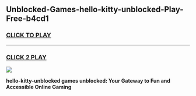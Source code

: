 
## Unblocked-Games-hello-kitty-unblocked-Play-Free-b4cd1
<h3>
<a href="https://premium76.site?title=hello-kitty-unblocked&ref=15A">CLICK TO PLAY</a></h3>
<hr>

<h3>
<a href="https://premium76.site?title=hello-kitty-unblocked&ref=15A">CLICK 2 PLAY</a>
  
</h3>

<a href="https://premium76.site?title=hello-kitty-unblocked&ref=15A"><img src="https://clearcache.store/games.png"></a>


**hello-kitty-unblocked games unblocked: Your Gateway to Fun and Accessible Online Gaming**
